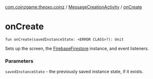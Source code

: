 [com.coinzgame.theoxo.coinz](../index.md) / [MessageCreationActivity](index.md) / [onCreate](.)

# onCreate

`fun onCreate(savedInstanceState: <ERROR CLASS>?): Unit`

Sets up the screen, the [FirebaseFirestore](#) instance, and event listeners.

### Parameters

`savedInstanceState` - the previously saved instance state, if it exists.
